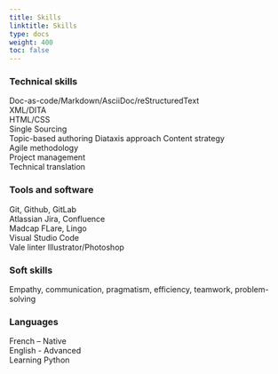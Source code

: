 ```yaml
---
title: Skills
linktitle: Skills
type: docs
weight: 400
toc: false
---
```


### Technical skills

Doc-as-code/Markdown/AsciiDoc/reStructuredText  
XML/DITA  
HTML/CSS  
Single Sourcing  
Topic-based authoring
Diataxis approach
Content strategy  
Agile methodology  
Project management  
Technical translation

### Tools and software

Git, Github, GitLab  
Atlassian Jira, Confluence  
Madcap FLare, Lingo  
Visual Studio Code  
Vale linter
Illustrator/Photoshop

### Soft skills

Empathy, communication, pragmatism, efficiency, teamwork, problem-solving

### Languages
French – Native  
English - Advanced  
Learning Python